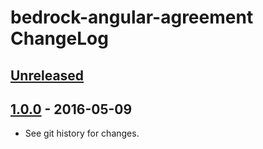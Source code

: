 # bedrock-angular-agreement ChangeLog

## [Unreleased]

## [1.0.0] - 2016-05-09

- See git history for changes.

[Unreleased]: https://github.com/digitalbazaar/bedrock-angular-agreement/compare/1.0.0...HEAD
[1.0.0]: https://github.com/digitalbazaar/bedrock-angular-agreement/compare/0.0.0...1.0.0
